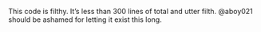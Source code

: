 <!--
id: 184345933
link: http://kevinisom.info/post/184345933/this-code-is-filthy-its-less-than-300-lines-of
slug: this-code-is-filthy-its-less-than-300-lines-of
date: Thu Sep 10 2009 19:15:52 GMT+1200 (NZST)
raw: {"blog_name":"kevinisom","id":184345933,"post_url":"http://kevinisom.info/post/184345933/this-code-is-filthy-its-less-than-300-lines-of","slug":"this-code-is-filthy-its-less-than-300-lines-of","type":"text","date":"2009-09-10 07:15:52 GMT","timestamp":1252566952,"state":"published","format":"html","reblog_key":"m42Y1tm2","tags":[],"short_url":"http://tmblr.co/Zw68YyA-ELD","highlighted":[],"feed_item":"http://twitter.com/kev_nz/statuses/3880807657","from_feed_id":"650289","note_count":0,"title":null,"body":"<p>This code is filthy. It&#8217;s less than 300 lines of total and utter filth. @aboy021 should be ashamed for letting it exist this long.</p>"}
publish: 2009-09-010
tags: 
title: null
-->


This code is filthy. It’s less than 300 lines of total and utter filth.
@aboy021 should be ashamed for letting it exist this long.


